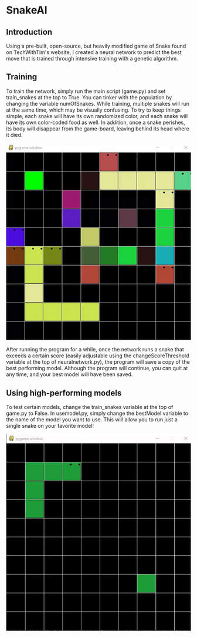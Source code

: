 # SnakeAI
## Introduction
Using a pre-built, open-source, but heavily modified game of Snake found on TechWithTim's website, I created a neural network to predict the best move that is trained through intensive training with a genetic algorithm.
## Training
To train the network, simply run the main script (game.py) and set train_snakes at the top to True. You can tinker with the population by changing the variable numOfSnakes.
While training, multiple snakes will run at the same time, which may be visually confusing. To try to keep things simple, each snake will have its own randomized color, and each snake will have its own color-coded food as well. In addition, once a snake perishes, its body will disappear from the game-board, leaving behind its head where it died.

 ![Example](https://raw.githubusercontent.com/KazHishida/snakeAI/master/docs/snakes.gif)
 
 After running the program for a while, once the network runs a snake that exceeds a certain score (easily adjustable using the changeScoreThreshold variable at the top of neuralnetwork.py), the program will save a copy of the best performing model. Although the program will continue, you can quit at any time, and your best model will have been saved. 
## Using high-performing models
 To test certain models, change the train_snakes variable at the top of game.py to False. In usemodel.py, simply change the bestModel variable to the name of the model you want to use. This will allow you to run just a single snake on your favorite model!
 
  ![Example](https://raw.githubusercontent.com/KazHishida/snakeAI/master/docs/snake.gif)

